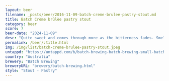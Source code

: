 ```yaml
---
layout: beer
filename: _posts/beer/2016-11-09-batch-creme-brulee-pastry-stout.md
title: Batch Crème brûlèe pastry stout
category: beer
score: 7
beer-date: "2024-11-09"
desc: "Quite sweet and comes through more as the bitterness fades. Smells way sweeter than it tastes. Hits the right notes but can’t say I love it"
permalink: /beer/:title.html
img: /img/list/batch-creme-brulee-pastry-stout.jpeg
untappd: "https://untappd.com/b/batch-brewing-batch-brewing-small-batch-creme-brulee-pastry-stout/3925172"
country: "Australia"
brewery: "Batch Brewing"
breweryURL: "brewery/batch-brewing.html"
style: "Stout - Pastry"
---
```

